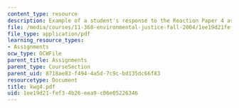 ```yaml
---
content_type: resource
description: Example of a student's response to the Reaction Paper 4 assignment.
file: /media/courses/11-368-environmental-justice-fall-2004/1ee19d21fef34b26eea9c06e05226346_kwg4.pdf
file_type: application/pdf
learning_resource_types:
- Assignments
ocw_type: OCWFile
parent_title: Assignments
parent_type: CourseSection
parent_uid: 8718ae83-f494-4a5d-7c9c-bd135dc66f83
resourcetype: Document
title: kwg4.pdf
uid: 1ee19d21-fef3-4b26-eea9-c06e05226346
---
```

